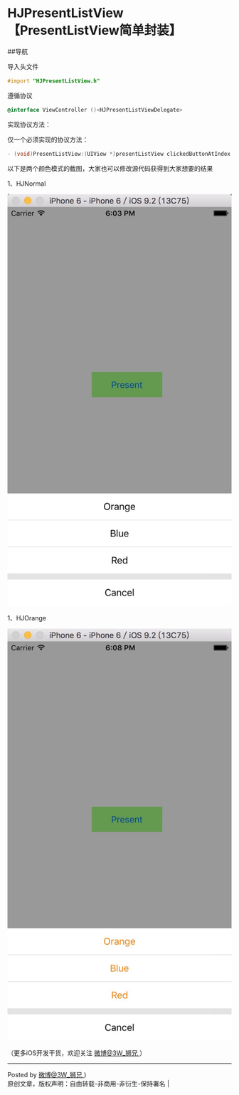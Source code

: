 # HJPresentListView【PresentListView简单封装】


##导航

导入头文件

 ```Objective-C
#import "HJPresentListView.h"
 ```

遵循协议

 ```Objective-C
 @interface ViewController ()<HJPresentListViewDelegate>
 ```



实现协议方法：

仅一个必须实现的协议方法：

 ```Objective-C
- (void)PresentListView:(UIView *)presentListView clickedButtonAtIndex:(NSInteger)buttonIndex;
 ```
 
 以下是两个颜色模式的截图，大家也可以修改源代码获得到大家想要的结果
 
 1、HJNormal
 
![demo](Screenshots/HJNormal.png)

 1、HJOrange
 
![demo](Screenshots/HJOrange.png)

（更多iOS开发干货，欢迎关注  [微博@3W_狮兄 ](http://weibo.com/hanjunzhao/) ）

----------
Posted by  [微博@3W_狮兄 ](http://weibo.com/hanjunzhao/))  
原创文章，版权声明：自由转载-非商用-非衍生-保持署名 | 

